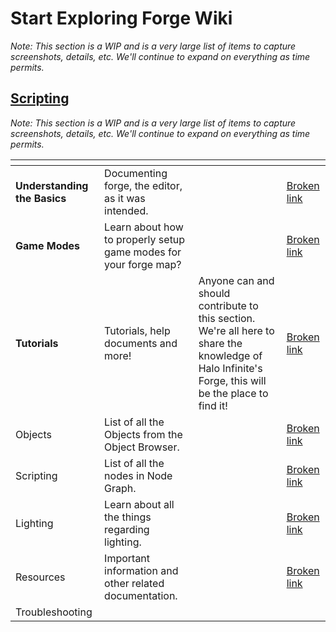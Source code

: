 # Start Exploring Forge Wiki



_Note: This section is a WIP and is a very large list of items to capture screenshots, details, etc. We'll continue to expand on everything as time permits._

## [Scripting](../scripting/)



_Note: This section is a WIP and is a very large list of items to capture screenshots, details, etc. We'll continue to expand on everything as time permits._

<table data-view="cards"><thead><tr><th></th><th></th><th></th><th data-hidden data-card-target data-type="content-ref"></th></tr></thead><tbody><tr><td><strong>Understanding the Basics</strong></td><td>Documenting forge, the editor, as it was intended.</td><td></td><td><a href="broken-reference">Broken link</a></td></tr><tr><td><strong>Game Modes</strong></td><td>Learn about how to properly setup game modes for your forge map?</td><td></td><td><a href="broken-reference">Broken link</a></td></tr><tr><td><strong>Tutorials</strong></td><td>Tutorials, help documents and more!</td><td>Anyone can and should contribute to this section. We're all here to share the knowledge of Halo Infinite's Forge, this will be the place to find it!</td><td><a href="broken-reference">Broken link</a></td></tr><tr><td>Objects</td><td>List of all the Objects from the Object Browser.</td><td></td><td><a href="broken-reference">Broken link</a></td></tr><tr><td>Scripting</td><td>List of all the nodes in Node Graph.</td><td></td><td><a href="broken-reference">Broken link</a></td></tr><tr><td>Lighting</td><td>Learn about all the things regarding lighting.</td><td></td><td><a href="broken-reference">Broken link</a></td></tr><tr><td>Resources</td><td>Important information and other related documentation.</td><td></td><td><a href="broken-reference">Broken link</a></td></tr><tr><td>Troubleshooting</td><td></td><td></td><td></td></tr></tbody></table>
